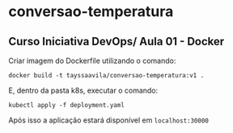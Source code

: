 # conversao-temperatura

## Curso Iniciativa DevOps/ Aula 01 - Docker

Criar imagem do Dockerfile utilizando o comando:

```
docker build -t tayssaavila/conversao-temperatura:v1 .
```

E, dentro da pasta k8s, executar o comando:
```
kubectl apply -f deployment.yaml
```

Após isso a aplicação estará disponível em `localhost:30000`


